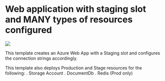 # Web application with staging slot and MANY types of resources configured

<a href="https://portal.azure.com/#create/Microsoft.Template/uri/https%3A%2F%2Fraw.githubusercontent.com%2F0xbrock%2Fazure-rm-templates%2Fmaster%2Fkitchen-sink%2Fkitchen-sink.json" target="_blank">
    <img src="http://azuredeploy.net/deploybutton.png"/>
</a>

This template creates an Azure Web App with a Staging slot and configures the connection strings accordingly.

This template also deploys Production and Stage resources for the following:
. Storage Account
. DocumentDb
. Redis (Prod only)
